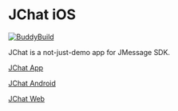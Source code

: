 # JChat iOS

[![BuddyBuild](https://dashboard.buddybuild.com/api/statusImage?appID=56329c59f17c960100963f9c&branch=master&build=latest)](https://dashboard.buddybuild.com/apps/56329c59f17c960100963f9c/build/latest)

JChat is a not-just-demo app for JMessage SDK. 

[JChat App](http://jchat.io)

[JChat Android](https://github.com/jpush/jchat-android)

[JChat Web](https://github.com/jpush/jchat-web)


